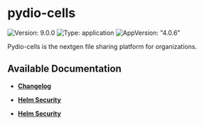 # pydio-cells

![Version: 9.0.0](https://img.shields.io/badge/Version-9.0.0-informational?style=flat-square) ![Type: application](https://img.shields.io/badge/Type-application-informational?style=flat-square) ![AppVersion: "4.0.6"](https://img.shields.io/badge/AppVersion-"4.0.6"-informational?style=flat-square)

Pydio-cells is the nextgen file sharing platform for organizations.

## Available Documentation

- [**Changelog**](CHANGELOG)

- [**Helm Security**](container-security)

- [**Helm Security**](helm-security)

